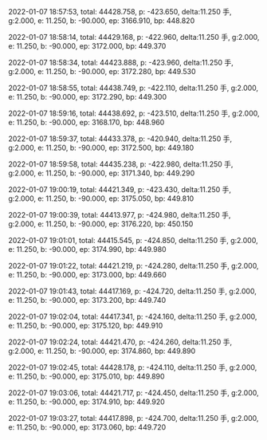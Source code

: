 2022-01-07 18:57:53, total: 44428.758, p: -423.650, delta:11.250 手, g:2.000, e: 11.250, b: -90.000, ep: 3166.910, bp: 448.820

2022-01-07 18:58:14, total: 44429.168, p: -422.960, delta:11.250 手, g:2.000, e: 11.250, b: -90.000, ep: 3172.000, bp: 449.370

2022-01-07 18:58:34, total: 44423.888, p: -423.960, delta:11.250 手, g:2.000, e: 11.250, b: -90.000, ep: 3172.280, bp: 449.530

2022-01-07 18:58:55, total: 44438.749, p: -422.110, delta:11.250 手, g:2.000, e: 11.250, b: -90.000, ep: 3172.290, bp: 449.300

2022-01-07 18:59:16, total: 44438.692, p: -423.510, delta:11.250 手, g:2.000, e: 11.250, b: -90.000, ep: 3168.170, bp: 448.960

2022-01-07 18:59:37, total: 44433.378, p: -420.940, delta:11.250 手, g:2.000, e: 11.250, b: -90.000, ep: 3172.500, bp: 449.180

2022-01-07 18:59:58, total: 44435.238, p: -422.980, delta:11.250 手, g:2.000, e: 11.250, b: -90.000, ep: 3171.340, bp: 449.290

2022-01-07 19:00:19, total: 44421.349, p: -423.430, delta:11.250 手, g:2.000, e: 11.250, b: -90.000, ep: 3175.050, bp: 449.810

2022-01-07 19:00:39, total: 44413.977, p: -424.980, delta:11.250 手, g:2.000, e: 11.250, b: -90.000, ep: 3176.220, bp: 450.150

2022-01-07 19:01:01, total: 44415.545, p: -424.850, delta:11.250 手, g:2.000, e: 11.250, b: -90.000, ep: 3174.990, bp: 449.980

2022-01-07 19:01:22, total: 44421.219, p: -424.280, delta:11.250 手, g:2.000, e: 11.250, b: -90.000, ep: 3173.000, bp: 449.660

2022-01-07 19:01:43, total: 44417.169, p: -424.720, delta:11.250 手, g:2.000, e: 11.250, b: -90.000, ep: 3173.200, bp: 449.740

2022-01-07 19:02:04, total: 44417.341, p: -424.160, delta:11.250 手, g:2.000, e: 11.250, b: -90.000, ep: 3175.120, bp: 449.910

2022-01-07 19:02:24, total: 44421.470, p: -424.260, delta:11.250 手, g:2.000, e: 11.250, b: -90.000, ep: 3174.860, bp: 449.890

2022-01-07 19:02:45, total: 44428.178, p: -424.110, delta:11.250 手, g:2.000, e: 11.250, b: -90.000, ep: 3175.010, bp: 449.890

2022-01-07 19:03:06, total: 44421.717, p: -424.450, delta:11.250 手, g:2.000, e: 11.250, b: -90.000, ep: 3174.910, bp: 449.920

2022-01-07 19:03:27, total: 44417.898, p: -424.700, delta:11.250 手, g:2.000, e: 11.250, b: -90.000, ep: 3173.060, bp: 449.720